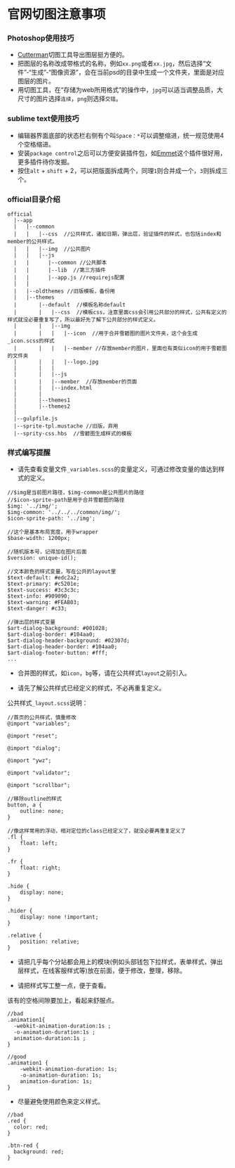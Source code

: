 # 官网切图注意事项

### Photoshop使用技巧
* [Cutterman](http://www.cutterman.cn/v2/cutterman)切图工具导出图层挺方便的。
* 把图层的名称改成带格式的名称，例如`xx.png`或者`xx.jpg`，然后选择“文件”-“生成”-“图像资源”，会在当前psd的目录中生成一个文件夹，里面是对应图层的图片。
* 用切图工具，在“存储为web所用格式”的操作中，`jpg`可以适当调整品质，大尺寸的图片选择`连续`，`png`则选择`交错`。

### sublime text使用技巧
* 编辑器界面底部的状态栏右侧有个叫`Space：*`可以调整缩进，统一规范使用4个空格缩进。
* 安装`package control`之后可以方便安装插件包，如[Emmet](http://emmet.io/)这个插件很好用，更多插件待你发掘。
* 按住`alt` + `shift` + 2，可以把版面拆成两个，同理`1`则合并成一个，`3`则拆成三个。

### official目录介绍

```
official
  |--app
  |   |--common
  |   |   |--css  //公共样式，诸如日期，弹出层，验证插件的样式，也包括index和member的公共样式。
  |   |   |--img  //公共图片
  |   |   |--js
  |   |      |--common //公共脚本
  |   |      |--lib  //第三方插件
  |   |      |--app.js //requirejs配置
  |   |
  |   |--oldthemes //旧版模板，备份用
  |   |--themes
  |       |--default  //模板名称default
  |       |   |--css  //模板css，注意里面css会引用公共部分的样式，公共有定义的样式就没必要重复写了，所以最好先了解下公共部分的样式定义。
  |       |   |--img
  |       |   |   |--icon  //用于合并雪碧图的图片文件夹，这个会生成_icon.scss的样式
  |       |   |   |--member //存放member的图片，里面也有类似icon的用于雪碧图的文件夹
  |       |   |   |--logo.jpg
  |       |   |   
  |       |   |--js
  |       |   |--member  //存放member的页面
  |       |   |--index.html
  |       |
  |       |--themes1
  |       |--themes2
  |       
  |--gulpfile.js
  |--sprite-tpl.mustache //旧版，弃用
  |--sprity-css.hbs  //雪碧图生成样式的模板
```

### 样式编写提醒

* 请先查看变量文件`_variables.scss`的变量定义，可通过修改变量的值达到样式的定义。

```
//$img是当前图片路径，$img-common是公共图片的路径
//$icon-sprite-path是用于合并雪碧图的路径
$img: '../img/';
$img-common: '../../../common/img/';
$icon-sprite-path: '../img';

//这个是基本布局宽度，用于wrapper
$base-width: 1200px;

//随机版本号，记得加在图片后面
$version: unique-id();

//文本颜色的样式变量，写在公共的layout里
$text-default: #edc2a2;
$text-primary: #c5201e;
$text-success: #3c3c3c;
$text-info: #909090;
$text-warning: #FEAB03;
$text-danger: #c33;

//弹出层的样式变量
$art-dialog-background: #001028;
$art-dialog-border: #104aa0;
$art-dialog-header-background: #02307d;
$art-dialog-header-border: #104aa0;
$art-dialog-footer-button: #fff;
...
```

* 合并图的样式，如`icon`，`bg`等，请在公共样式`layout`之前引入。

* 请先了解公共样式已经定义的样式，不必再重复定义。

公共样式`_layout.scss`说明：
```
//首页的公共样式，慎重修改
@import "variables";

@import "reset";

@import "dialog";

@import "ywz";

@import "validator";

@import "scrollbar";

//移除outline的样式
button, a {
    outline: none;
}

//像这样常用的浮动，相对定位的class已经定义了，就没必要再重复定义了
.fl {
    float: left;
}

.fr {
    float: right;
}

.hide {
    display: none;
}

.hider {
    display: none !important;
}

.relative {
    position: relative;
}

```

* 请把几乎每个分站都会用上的模块(例如头部钱包下拉样式，表单样式，弹出层样式，在线客服样式等)放在前面，便于修改，整理，移除。

* 请把样式写工整一点，便于查看。

该有的空格间隙要加上，看起来舒服点。
```
//bad
.animation1{
  -webkit-animation-duration:1s ;
  -o-animation-duration:1s ;
  animation-duration:1s ;
}

//good
.animation1 {
    -webkit-animation-duration: 1s;
    -o-animation-duration: 1s;
    animation-duration: 1s;
}
```

* 尽量避免使用颜色来定义样式。
```
//bad
.red {
  color: red;
}

.btn-red {
  background: red;
}
```

